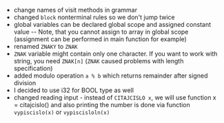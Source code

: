 * change names of visit methods in grammar
* changed `block` nonterminal rules so we don't jump twice
* global variables can be declared global scope and assigned constant value --
  Note, that you cannot assign to array in global scope (assignment can be performed in main function for example)
* renamed `ZNAKY` to `ZNAK`
* `ZNAK` variable might contain only one character. If you want to work with string,
  you need `ZNAK[n]` (`ZNAK` caused problems with length specification)
* added modulo operation `a % b` which returns remainder after signed division
* I decided to use i32 for BOOL type as well
* changed reading input - instead of `CITAJCISLO x`, we will use function x = citajcislo()
  and also printing the number is done via function `vypiscislo(x)` or `vypiscisloln(x)`
